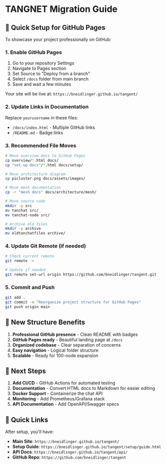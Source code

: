 # TANGNET Migration Guide

## 🚀 Quick Setup for GitHub Pages

To showcase your project professionally on GitHub:

### 1. Enable GitHub Pages
1. Go to your repository Settings
2. Navigate to Pages section
3. Set Source to "Deploy from a branch"
4. Select `/docs` folder from main branch
5. Save and wait a few minutes

Your site will be live at: `https://bneidlinger.github.io/tangent/`

### 2. Update Links in Documentation
Replace `yourusername` in these files:
- `/docs/index.html` - Multiple GitHub links
- `/README.md` - Badge links

### 3. Recommended File Moves

```bash
# Move overview docs to GitHub Pages
cp overview/*.html docs/
cp "set-up docs"/*.html docs/setup/

# Move architecture diagram
cp picluster.png docs/assets/images/

# Move mesh documentation
cp -r "mesh docs" docs/architecture/mesh/

# Move source code
mkdir -p src
mv tanchat src/
mv tanchat-node src/

# Archive old files
mkdir -p archive
mv oldtanchatfiles archive/
```

### 4. Update Git Remote (if needed)

```bash
# Check current remote
git remote -v

# Update if needed
git remote set-url origin https://github.com/bneidlinger/tangent.git
```

### 5. Commit and Push

```bash
git add .
git commit -m "Reorganize project structure for GitHub Pages"
git push origin main
```

## 📁 New Structure Benefits

1. **Professional GitHub presence** - Clean README with badges
2. **GitHub Pages ready** - Beautiful landing page at `/docs`
3. **Organized codebase** - Clear separation of concerns
4. **Easy navigation** - Logical folder structure
5. **Scalable** - Ready for 100-node expansion

## 🎯 Next Steps

1. **Add CI/CD** - GitHub Actions for automated testing
2. **Documentation** - Convert HTML docs to Markdown for easier editing
3. **Docker Support** - Containerize the chat API
4. **Monitoring** - Add Prometheus/Grafana stack
5. **API Documentation** - Add OpenAPI/Swagger specs

## 🔗 Quick Links

After setup, you'll have:
- **Main Site**: `https://bneidlinger.github.io/tangent/`
- **Setup Guide**: `https://bneidlinger.github.io/tangent/setup/guide.html`
- **API Docs**: `https://bneidlinger.github.io/tangent/api/`
- **GitHub Repo**: `https://github.com/bneidlinger/tangent`